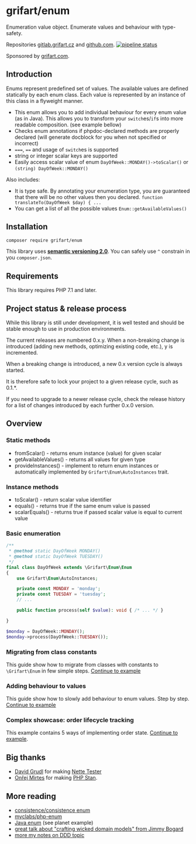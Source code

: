 # grifart/enum

Enumeration value object. Enumerate values and behaviour with type-safety.

Repositories [gitlab.grifart.cz](https://gitlab.grifart.cz/jkuchar1/grifart-enum)
and [github.com](https://github.com/grifart/enum).
[![pipeline status](https://gitlab.grifart.cz/jkuchar1/grifart-enum/badges/master/pipeline.svg)](https://gitlab.grifart.cz/jkuchar1/grifart-enum/commits/master)

Sponsored by [grifart.com](https://grifart.com).

## Introduction

Enums represent predefined set of values. The available values are defined statically by each enum class. Each value is represented by an instance of this class in a flyweight manner.

- This enum allows you to add individual behaviour for every enum value (as in Java). This allows you to transform your `switch`es/`if`s into more readable composition. (see example bellow)
- Checks enum annotations if phpdoc-declared methods are properly declared (will generate docblock for you when not specified or incorrect)
- `===`, `==` and usage of `switch`es is supported
- string or integer scalar keys are supported
- Easily access scalar value of enum `DayOfWeek::MONDAY()->toScalar()` or `(string) DayOfWeek::MONDAY()`

Also includes:

- It is type safe. By annotating your enumeration type, you are guaranteed that there will be no other values then you declared. `function translateTo(DayOfWeek $day) { ...`
- You can get a list of all the possible values `Enum::getAvailableValues()`

## Installation

```bash
composer require grifart/enum
```

This library uses [**semantic versioning 2.0**](https://semver.org/spec/v2.0.0.html).
You can safely use `^` constrain in you `composer.json`.

## Requirements

This library requires PHP 7.1 and later.

## Project status & release process

While this library is still under development, it is well tested and should be stable enough to use in production environments.

The current releases are numbered 0.x.y. When a non-breaking change is introduced (adding new methods, optimizing existing code, etc.), y is incremented.

When a breaking change is introduced, a new 0.x version cycle is always started.

It is therefore safe to lock your project to a given release cycle, such as 0.1.*.

If you need to upgrade to a newer release cycle, check the release history for a list of changes introduced by each further 0.x.0 version.

## Overview

### Static methods

- fromScalar() - returns enum instance (value) for given scalar
- getAvailableValues() - returns all values for given type
- provideInstances() - implement to return enum instances or automatically implemented by `Grifart\Enum\AutoInstances` trait.

### Instance methods

- toScalar() - return scalar value identifier
- equals() - returns true if the same enum value is passed
- scalarEquals() - returns true if passed scalar value is equal to current value

### Basic enumeration

```php
/**
 * @method static DayOfWeek MONDAY()
 * @method static DayOfWeek TUESDAY()
 */
final class DayOfWeek extends \Grifart\Enum\Enum
{
    use Grifart\Enum\AutoInstances;

    private const MONDAY = 'monday';
    private const TUESDAY = 'tuesday';
    // ...

    public function process(self $value): void { /* ... */ }

}

$monday = DayOfWeek::MONDAY();
$monday->process(DayOfWeek::TUESDAY());
````

### Migrating from class constants

This guide show how to migrate from classes with constants to `\Grifart\Enum` in few simple steps. [Continue to example](tests/Example/MigratingLegacyCode/readme.md)

### Adding behaviour to values

This guide show how to slowly add behaviour to enum values. Step by step. [Continue to example](tests/Example/AddingBehaviourToEnum/readme.md)

### Complex showcase: order lifecycle tracking

This example contains 5 ways of implementing order state. [Continue to example](tests/Example/OrderState/readme.md).

## Big thanks

- [David Grudl](https://github.com/dg) for making [Nette Tester](https://github.com/nette/tester)
- [Onřej Mirtes](https://github.com/ondrejmirtes) for making [PHP Stan](https://github.com/phpstan/phpstan).

## More reading

- [consistence/consistence enum](https://github.com/consistence/consistence/blob/master/docs/Enum/enums.md)
- [myclabs/php-enum](https://github.com/myclabs/php-enum)
- [Java enum](https://docs.oracle.com/javase/tutorial/java/javaOO/enum.html) (see planet example)
- [great talk about "crafting wicked domain models" from Jimmy Bogard](https://vimeo.com/43598193)
- [more my notes on DDD topic](https://gitlab.grifart.cz/jkuchar1/eventsourcing-cqrs-simple-app/blob/master/README.md)



